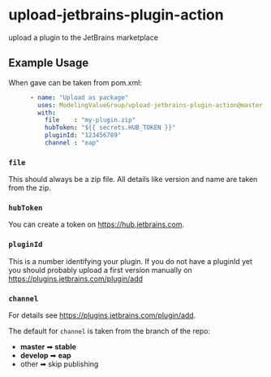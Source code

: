 # upload-jetbrains-plugin-action
upload a plugin to the JetBrains marketplace

## Example Usage

When gave can be taken from pom.xml:
```yaml
      - name: "Upload as package"
        uses: ModelingValueGroup/upload-jetbrains-plugin-action@master
        with:
          file    : "my-plugin.zip"
          hubToken: "${{ secrets.HUB_TOKEN }}"
          pluginId: "123456789"
          channel : "eap"
```

### ```file```
This should always be a zip file. All details like version and name are taken from the zip.

### ```hubToken```
You can create a token on https://hub.jetbrains.com.

### ```pluginId```
This is a number identifying your plugin.
If you do not have a pluginId yet you should probably upload a first version manually on https://plugins.jetbrains.com/plugin/add

### ```channel```
For details see https://plugins.jetbrains.com/plugin/add.

The default for ```channel``` is taken from the branch of the repo:
- **master** ➡︎ **stable**
- **develop** ➡︎ **eap**
- other ➡︎ skip publishing
